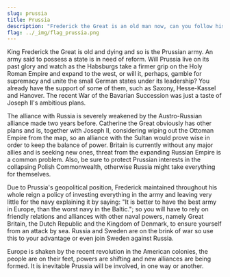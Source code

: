 ```yaml
---
slug: prussia
title: Prussia
description: "Frederick the Great is an old man now, can you follow his path and lead Prussia to glory?"
flag: ../_img/flag_prussia.png
---
```


King Frederick the Great is old and dying and so is the Prussian army. An army said to possess a state is in need of reform. Will Prussia live on its past glory and watch as the Habsburgs take a firmer grip on the Holy Roman Empire and expand to the west, or will it, perhaps, gamble for supremacy and unite the small German states under its leadership? You already have the support of some of them, such as Saxony, Hesse-Kassel and Hanover. The recent War of the Bavarian Succession was just a taste of Joseph II's ambitious plans.

The alliance with Russia is severely weakened by the Austro-Russian alliance made two years before. Catherine the Great obviously has other plans and is, together with Joseph II, considering wiping out the Ottoman Empire from the map, so an alliance with the Sultan would prove wise in order to keep the balance of power. Britain is currently without any major allies and is seeking new ones, threat from the expanding Russian Empire is a common problem. Also, be sure to protect Prussian interests in the collapsing Polish Commonwealth, otherwise Russia might take everything for themselves.

Due to Prussia's geopolitical position, Frederick maintained throughout his whole reign a policy of investing everything in the army and leaving very little for the navy explaining it by saying: "It is better to have the best army in Europe, than the worst navy in the Baltic."; so you will have to rely on friendly relations and alliances with other naval powers, namely Great Britain, the Dutch Republic and the Kingdom of Denmark, to ensure yourself from an attack by sea. Russia and Sweden are on the brink of war so use this to your advantage or even join Sweden against Russia.

Europe is shaken by the recent revolution in the American colonies, the people are on their feet, powers are shifting and new alliances are being formed. It is inevitable Prussia will be involved, in one way or another.
